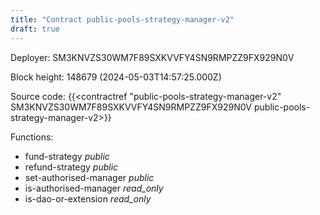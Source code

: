 ```yaml
---
title: "Contract public-pools-strategy-manager-v2"
draft: true
---
```

Deployer: SM3KNVZS30WM7F89SXKVVFY4SN9RMPZZ9FX929N0V


 



Block height: 148679 (2024-05-03T14:57:25.000Z)

Source code: {{<contractref "public-pools-strategy-manager-v2" SM3KNVZS30WM7F89SXKVVFY4SN9RMPZZ9FX929N0V public-pools-strategy-manager-v2>}}

Functions:

* fund-strategy _public_
* refund-strategy _public_
* set-authorised-manager _public_
* is-authorised-manager _read_only_
* is-dao-or-extension _read_only_
